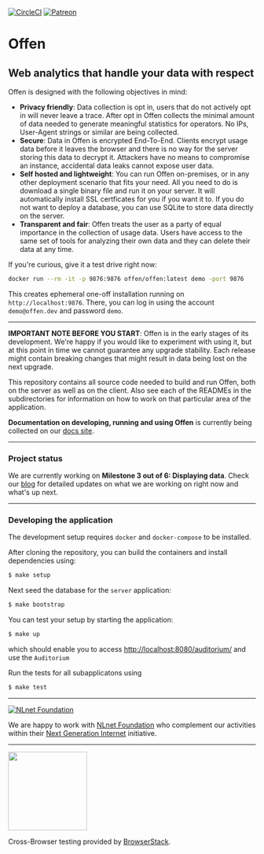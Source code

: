 [![CircleCI](https://circleci.com/gh/offen/offen/tree/development.svg?style=svg)](https://circleci.com/gh/offen/offen/tree/development)
[![Patreon](https://img.shields.io/static/v1.svg?label=patreon&message=donate&color=e85b46)](https://www.patreon.com/offen)

# Offen

## Web analytics that handle your data with respect

Offen is designed with the following objectives in mind:

- **Privacy friendly**: Data collection is opt in, users that do not actively opt in will never leave a trace. After opt in Offen collects the minimal amount of data needed to generate meaningful statistics for operators. No IPs, User-Agent strings or similar are being collected.
- **Secure**: Data in Offen is encrypted End-To-End. Clients encrypt usage data before it leaves the browser and there is no way for the server storing this data to decrypt it. Attackers have no means to compromise an instance, accidental data leaks cannot expose user data.
- **Self hosted and lightweight**: You can run Offen on-premises, or in any other deployment scenario that fits your need. All you need to do is download a single binary file and run it on your server. It will automatically install SSL certficates for you if you want it to. If you do not want to deploy a database, you can use SQLite to store data directly on the server.
- **Transparent and fair**: Offen treats the user as a party of equal importance in the collection of usage data. Users have access to the same set of tools for analyzing their own data and they can delete their data at any time.

If you're curious, give it a test drive right now:

```sh
docker run --rm -it -p 9876:9876 offen/offen:latest demo -port 9876
```

This creates ephemeral one-off installation running on `http://localhost:9876`. There, you can log in using the account `demo@offen.dev` and password `demo`.

---

**IMPORTANT NOTE BEFORE YOU START**: Offen is in the early stages of its development. We're happy if you would like to experiment with using it, but at this point in time we cannot guarantee any upgrade stability. Each release might contain breaking changes that might result in data being lost on the next upgrade.

This repository contains all source code needed to build and run Offen, both on the server as well as on the client. Also see each of the READMEs in the subdirectories for information on how to work on that particular area of the application.

__Documentation on developing, running and using Offen__ is currently being collected on our [docs site][docs].

[docs]: https://docs.offen.dev

---

### Project status

We are currently working on __Milestone 3 out of 6: Displaying data__. Check our [blog][] for detailed updates on what we are working on right now and what's up next.

[blog]: https://www.offen.dev/blog/

---

### Developing the application

The development setup requires `docker` and `docker-compose` to be installed.

After cloning the repository, you can build the containers and install dependencies using:

```sh
$ make setup
```

Next seed the database for the `server` application:

```sh
$ make bootstrap
```

You can test your setup by starting the application:

```sh
$ make up
```

which should enable you to access <http://localhost:8080/auditorium/> and use the `Auditorium`

Run the tests for all subapplicatons using

```sh
$ make test
```

---

[![NLnet Foundation](https://offen.github.io/press-kit/external-material/nlnet-logo.svg)](https://nlnet.nl/)

We are happy to work with [NLnet Foundation](https://nlnet.nl/) who complement our activities within their [Next Generation Internet](https://nlnet.nl/NGI/) initiative.

---
<a href="https://www.browserstack.com/">
  <img src="https://offen.github.io/press-kit/external-material/browserstack-logo.svg" width="160">
</a>

Cross-Browser testing provided by [BrowserStack](https://www.browserstack.com/).
